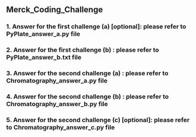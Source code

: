 ## Merck_Coding_Challenge
### 1. Answer for the first challenge (a) [optional]: please refer to PyPlate_answer_a.py file
### 2. Answer for the first challenge (b) : please refer to PyPlate_answer_b.txt file
### 3. Answer for the second challenge (a) : please refer to Chromatography_answer_a.py file
### 4. Answer for the second challenge (b) : please refer to Chromatography_answer_b.py file
### 5. Answer for the second challenge (c) [optional]: please refer to Chromatography_answer_c.py file

